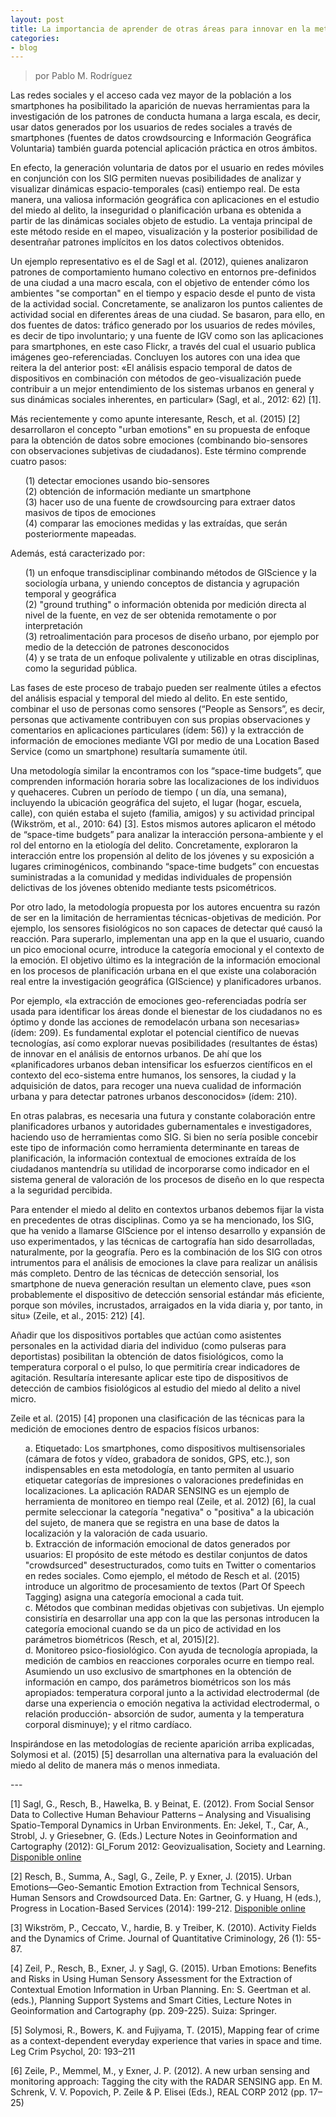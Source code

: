 ```yaml
---
layout: post
title: La importancia de aprender de otras áreas para innovar en la metodología (II)
categories:
- blog
---
```

> por Pablo M. Rodríguez

<p> Las redes sociales y el acceso cada vez mayor de la población a los smartphones ha posibilitado la aparición de nuevas herramientas para la investigación de los patrones de conducta humana a larga escala, es decir, usar datos generados por los usuarios de redes sociales a través de smartphones (fuentes de datos crowdsourcing e Información Geográfica Voluntaria) también guarda potencial aplicación práctica en otros ámbitos. </p>
<p> En efecto, la generación voluntaria de datos por el usuario en redes móviles en conjunción con los SIG permiten nuevas posibilidades de analizar y visualizar dinámicas espacio-temporales (casi) entiempo real. De esta manera, una valiosa información geográfica con aplicaciones en el estudio del miedo al delito, la inseguridad o planificación urbana es obtenida a partir de las dinámicas sociales objeto de estudio. La ventaja principal de este método reside en el mapeo, visualización y la posterior posibilidad de desentrañar patrones implícitos en los datos colectivos obtenidos.</p>
<p> Un ejemplo representativo es el de Sagl et al. (2012), quienes analizaron patrones de comportamiento humano colectivo en entornos pre-definidos de una ciudad a una macro escala, con el objetivo de entender cómo los ambientes "se comportan" en el tiempo y espacio desde el punto de vista de la actividad social. Concretamente, se analizaron los puntos calientes de actividad social en diferentes áreas de una ciudad. Se basaron, para ello, en dos fuentes de datos: tráfico generado por los usuarios de redes móviles, es decir de tipo involuntario; y una fuente de IGV como son las aplicaciones para smartphones, en este caso Flickr, a través del cual el usuario publica imágenes geo-referenciadas. Concluyen los autores con una idea que reitera la del anterior post: «El análisis espacio temporal de datos de dispositivos en combinación con métodos de geo-visualización puede contribuir a un mejor entendimiento de los sistemas urbanos en general y sus dinámicas sociales inherentes, en particular» (Sagl, et al., 2012: 62) [1]. </p>
<p> Más recientemente y como apunte interesante, Resch, et al. (2015) [2] desarrollaron el concepto "urban emotions" en su propuesta de enfoque para la obtención de datos sobre emociones (combinando bio-sensores con observaciones subjetivas de ciudadanos). Este término comprende cuatro pasos: </p>
<ul style="list-style-type:none">
<li> (1) detectar emociones usando bio-sensores</li> <li>(2) obtención de información mediante un smartphone</li> <li>(3) hacer uso de una fuente de crowdsourcing para extraer datos masivos de tipos de emociones</li> <li>(4) comparar las emociones medidas y las extraídas, que serán posteriormente mapeadas.</li></ul>   
 Además, está caracterizado por: 
<ul style="list-style-type:none">
<li> (1) un enfoque transdisciplinar combinando métodos de GIScience y la sociología urbana, y uniendo conceptos de distancia y agrupación temporal y geográfica</li> <li>(2) "ground truthing" o información obtenida por medición directa al nivel de la fuente, en vez de ser obtenida remotamente o por interpretación</li> <li>(3) retroalimentación para procesos de diseño urbano, por ejemplo por medio de la detección de patrones desconocidos</li> <li>(4) y se trata de un enfoque polivalente y utilizable en otras disciplinas, como la seguridad pública.  </li> </ul>  
<p> Las fases de este proceso de trabajo pueden ser realmente útiles a efectos del análisis espacial y temporal del miedo al delito. En este sentido, combinar el uso de personas como sensores (“People as Sensors”, es decir, personas que activamente contribuyen con sus propias observaciones y comentarios en aplicaciones particulares (ídem: 56)) y la extracción de información de emociones mediante VGI por medio de una Location Based Service (como un smartphone) resultaría sumamente útil. </p> 
<p> Una metodología similar la encontramos con los “space-time budgets”, que comprenden información horaria sobre las localizaciones de los individuos y quehaceres. Cubren un período de tiempo ( un día, una semana), incluyendo la ubicación geográfica del sujeto, el lugar (hogar, escuela, calle), con quién estaba el sujeto (familia, amigos) y su actividad principal (Wikström, et al., 2010: 64) [3]. Estos mismos autores aplicaron el método de “space-time budgets” para analizar la interacción persona-ambiente y el rol del entorno en la etiología del delito. Concretamente, exploraron la interacción entre los propensión al delito de los jóvenes y su exposición a lugares criminogénicos, combinando “space-time budgets” con encuestas suministradas a la comunidad y medidas individuales de propensión delictivas de los jóvenes obtenido mediante tests psicométricos. </p>
<p> Por otro lado, la metodología propuesta por los autores encuentra su razón de ser en la limitación de herramientas técnicas-objetivas de medición. Por ejemplo, los sensores fisiológicos no son capaces de detectar qué causó la reacción. Para superarlo, implementan una app en la que el usuario, cuando un pico emocional ocurre, introduce la categoría emocional y el contexto de la emoción. El objetivo último es la integración de la información emocional en los procesos de planificación urbana en el que existe una colaboración real entre la investigación geográfica (GIScience) y planificadores urbanos. </p>

<p> Por ejemplo, «la extracción de emociones geo-referenciadas podría ser usada para identificar los áreas donde el bienestar de los ciudadanos no es óptimo y donde las acciones de remodelacón urbana son necesarias» (ídem: 209). Es fundamental explotar el potencial científico de nuevas tecnologías, así como explorar nuevas posibilidades (resultantes de éstas) de innovar en el análisis de entornos urbanos. De ahí que los «planificadores urbanos deban intensificar los esfuerzos científicos en el contexto del eco-sistema entre humanos, los sensores, la ciudad y la adquisición de datos, para recoger una nueva cualidad de información urbana y para detectar patrones urbanos desconocidos» (ídem: 210). </p> <p>En otras palabras, es necesaria una futura y constante colaboración entre planificadores urbanos y autoridades gubernamentales e investigadores, haciendo uso de herramientas como SIG. Si bien no sería posible concebir este tipo de información como herramienta determinante en tareas de planificación, la información contextual de emociones extraída de los ciudadanos mantendría su utilidad de incorporarse como indicador en el sistema general de valoración de los procesos de diseño en lo que respecta a la seguridad percibida. </p>

<p> Para entender el miedo al delito en contextos urbanos debemos fijar la vista en precedentes de otras disciplinas. Como ya se ha mencionado, los SIG, que ha venido a llamarse GIScience por el intenso desarrollo y expansión de uso experimentados, y las técnicas de cartografía han sido desarrolladas, naturalmente, por la geografía. Pero es la combinación de los SIG con otros intrumentos para el análisis de emociones la clave para realizar un análisis más completo. Dentro de las técnicas de detección sensorial, los smartphone de nueva generación resultan un elemento clave, pues «son probablemente el dispositivo de detección sensorial estándar más eficiente, porque son móviles, incrustados, arraigados en la vida diaria y, por tanto, in situ» (Zeile, et al., 2015: 212) [4]. </p> 
<p> Añadir que los dispositivos portables que actúan como asistentes personales en la actividad diaria del individuo (como pulseras para deportistas) posibilitan la obtención de datos fisiológicos, como la temperatura corporal o el pulso, lo que permitiría crear indicadores de agitación. Resultaría interesante aplicar este tipo de dispositivos de detección de cambios fisiológicos al estudio del miedo al delito a nivel micro. </p>
<p> Zeile et al. (2015) [4] proponen una clasificación de las técnicas para la medición de emociones dentro de espacios físicos urbanos: </p>
<ul style="list-style-type:none">
<li>a. Etiquetado: Los smartphones, como dispositivos multisensoriales (cámara de fotos y vídeo, grabadora de sonidos, GPS, etc.), son indispensables en esta metodología, en tanto permiten al usuario etiquetar categorías de impresiones o valoraciones predefinidas en localizaciones. La aplicación RADAR SENSING es un ejemplo de herramienta de monitoreo en tiempo real (Zeile, et al. 2012) [6], la cual permite seleccionar la categoría "negativa" o "positiva" a la ubicación del sujeto, de manera que se registra en una base de datos la localización y la valoración de cada usuario.</li>
<li>b. Extracción de información emocional de datos generados por usuarios: El propósito de este método es destilar conjuntos de datos "crowdsurced" desestructurados, como tuits en Twitter o comentarios en redes sociales. Como ejemplo, el método de Resch et al. (2015) introduce un algoritmo de procesamiento de textos (Part Of Speech Tagging) asigna una categoría emocional a cada tuit. </li>

<li>c. Métodos que combinan medidas objetivas con subjetivas. Un ejemplo consistiría en desarrollar una app con la que las personas introducen la categoría emocional cuando se da un pico de actividad en los parámetros biométricos (Resch, et al, 2015)[2]. </li>

<li>d. Monitoreo psico-fiosiológico. Con ayuda de tecnología apropiada, la medición de cambios en reacciones corporales ocurre en tiempo real. Asumiendo un uso exclusivo de smartphones en la obtención de información en campo, dos parámetros biométricos son los más apropiados: temperatura corporal junto a la actividad electrodermal (de darse una experiencia o emoción negativa la actividad electrodermal, o relación producción- absorción de sudor, aumenta y la temperatura corporal disminuye); y el ritmo cardíaco. </li>
</ul>   

<p> Inspirándose en las metodologías de reciente aparición arriba explicadas, Solymosi et al. (2015) [5] desarrollan una alternativa para la evaluación del miedo al delito de manera más o menos inmediata. </p>

<p>---</p>

<p>[1] Sagl, G., Resch, B., Hawelka, B. y Beinat, E. (2012). From Social Sensor Data to Collective Human Behaviour Patterns – Analysing and Visualising Spatio-Temporal Dynamics in Urban Environments. En: Jekel, T., Car, A., Strobl, J. y Griesebner, G. (Eds.) Lecture Notes in Geoinformation and Cartography (2012): GI_Forum 2012: Geovizualisation, Society and Learning. <a href="http://senseable.mit.edu/papers/pdf/20121109_Sagl_etal_FromSocial_Forum2012.pdf" target="_blank">Disponible online</a></p>

<p>[2] Resch, B., Summa, A., Sagl, G., Zeile, P. y Exner, J. (2015). Urban Emotions—Geo-Semantic Emotion Extraction from Technical Sensors, Human Sensors and Crowdsourced Data. En: Gartner, G. y Huang, H (eds.), Progress in Location-Based Services (2014):  199-212. <a href="http://cpe.arubi.uni-kl.de/wp content/uploads/2008/02/Resch-et-al-2015-Urban-Emotions-Geo-semantic-Emotion-Extraction.pdf" target="_blank">Disponible online</a></p>


<p>[3] Wikström, P., Ceccato, V., hardie, B. y Treiber, K. (2010). Activity Fields and the Dynamics of Crime. Journal of Quantitative Criminology, 26 (1): 55-87.
<p>[4] Zeil, P., Resch, B., Exner, J. y Sagl, G. (2015). Urban Emotions: Benefits and Risks in Using Human Sensory Assessment for the Extraction of Contextual Emotion Information in Urban Planning. En: S. Geertman et al. (eds.), Planning Support Systems and Smart Cities, Lecture Notes in Geoinformation and Cartography (pp. 209-225). Suiza: Springer.
<p>[5] Solymosi, R., Bowers, K. and Fujiyama, T. (2015), Mapping fear of crime as a context-dependent everyday experience that varies in space and time. Leg Crim Psychol, 20: 193–211 </p>
<p> [6] Zeile, P., Memmel, M., y Exner, J. P. (2012). A new urban sensing and monitoring approach: Tagging the city with the RADAR SENSING app. En M. Schrenk, V. V. Popovich, P. Zeile & P. Elisei (Eds.), REAL CORP 2012 (pp. 17–25) </p>

